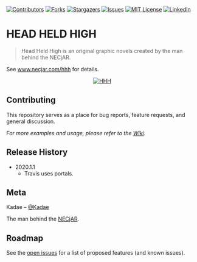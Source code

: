 
<!-- PROJECT SHIELDS -->
<!--
*** I'm using markdown "reference style" links for readability.
*** Reference links are enclosed in brackets [ ] instead of parentheses ( ).
*** See the bottom of this document for the declaration of the reference variables
*** for contributors-url, forks-url, etc. This is an optional, concise syntax you may use.
*** https://www.markdownguide.org/basic-syntax/#reference-style-links
-->
[![Contributors][contributors-shield]][contributors-url]
[![Forks][forks-shield]][forks-url]
[![Stargazers][stars-shield]][stars-url]
[![Issues][issues-shield]][issues-url]
[![MIT License][license-shield]][license-url]
[![LinkedIn][linkedin-shield]][linkedin-url]

# HEAD HELD HIGH
> Head Held High is an original graphic novels created by the man behind the NECjAR.

See www.necjar.com/hhh for details.

<p align="center">
  <a href="https://necjar.com/hhh">
    <img src="https://necjar.com/j/materials/icons/icon-hhh.jpg" alt="HHH" width="auto" height="auto" />
  </a>
</p>

## Contributing

This repository serves as a place for bug reports, feature requests, and general discussion.

_For more examples and usage, please refer to the [Wiki](https://wiki.necjar.com/Head_Held_High)._

## Release History

* 2020.1.1
    * Travis uses portals.

## Meta

Kadae – [@Kadae](https://twitter.com/Kadae)

The man behind the [NECjAR](https://necjar.com).

<!-- ROADMAP -->
## Roadmap

See the [open issues](https://github.com/NECjAR/HHH/issues) for a list of proposed features (and known issues).

<!-- MARKDOWN LINKS & IMAGES -->
<!-- https://www.markdownguide.org/basic-syntax/#reference-style-links -->
[contributors-shield]: https://img.shields.io/github/contributors/NECjAR/HHH.svg?style=for-the-badge
[contributors-url]: https://github.com/NECjAR/HHH/graphs/contributors
[forks-shield]: https://img.shields.io/github/forks/NECjAR/HHH.svg?style=for-the-badge
[forks-url]: https://github.com/NECjAR/HHH/network/members
[stars-shield]: https://img.shields.io/github/stars/NECjAR/HHH.svg?style=for-the-badge
[stars-url]: https://github.com/NECjAR/HHH/stargazers
[issues-shield]: https://img.shields.io/github/issues/NECjAR/HHH.svg?style=for-the-badge
[issues-url]: https://github.com/NECjAR/HHH/issues
[license-shield]: https://img.shields.io/github/license/NECjAR/HHH.svg?style=for-the-badge
[license-url]: https://github.com/NECjAR/HHH/blob/main/LICENSE.txt
[linkedin-shield]: https://img.shields.io/badge/-LinkedIn-black.svg?style=for-the-badge&logo=linkedin&colorB=555
[linkedin-url]: https://linkedin.com/in/Kadae
[necjar]: https://necjar.com
[wiki]: https://wiki.necjar.com/Head_Held_High
